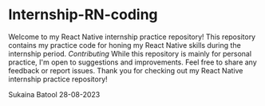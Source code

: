 # Internship-RN-coding
Welcome to my React Native internship practice repository! This repository contains my practice code for honing my React Native skills during the internship period.
*Contributing*
While this repository is mainly for personal practice, I'm open to suggestions and improvements. Feel free to share any feedback or report issues.
Thank you for checking out my React Native internship practice repository!

Sukaina Batool
28-08-2023
